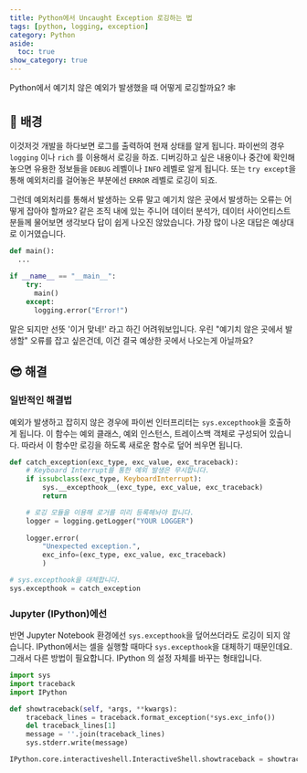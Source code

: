 ```yaml
---
title: Python에서 Uncaught Exception 로깅하는 법
tags: [python, logging, exception]
category: Python
aside:
  toc: true
show_category: true
---
```


Python에서 예기치 않은 예외가 발생했을 때 어떻게 로깅할까요? 🕸

<!--more-->

## 🌃 배경

이것저것 개발을 하다보면 로그를 출력하여 현재 상태를 알게 됩니다. 파이썬의 경우 `logging` 이나 `rich` 를 이용해서 로깅을 하죠. 디버깅하고 싶은 내용이나 중간에 확인해놓으면 유용한 정보들을 `DEBUG` 레벨이나 `INFO` 레벨로 알게 됩니다. 또는 `try except`을 통해 예외처리를 걸어놓은 부분에선 `ERROR` 레벨로 로깅이 되죠.

그런데 예외처리를 통해서 발생하는 오류 말고 예기치 않은 곳에서 발생하는 오류는 어떻게 잡아야 할까요? 같은 조직 내에 있는 주니어 데이터 분석가, 데이터 사이언티스트 분들께 물어보면 생각보다 답이 쉽게 나오진 않았습니다. 가장 많이 나온 대답은 예상대로 이거였습니다.

```python
def main():
  ...
	
if __name__ == "__main__":
    try:
      main()
    except:
      logging.error("Error!")
```

말은 되지만 선뜻 '이거 맞네!' 라고 하긴 어려워보입니다. 우린 "예기치 않은 곳에서 발생할" 오류를 잡고 싶은건데, 이건 결국 예상한 곳에서 나오는게 아닐까요?

## 😎 해결

### 일반적인 해결법

예외가 발생하고 잡히지 않은 경우에 파이썬 인터프리터는 `sys.excepthook`을 호출하게 됩니다. 이 함수는 예외 클래스, 예외 인스턴스, 트레이스백 객체로 구성되어 있습니다. 따라서 이 함수만 로깅을 하도록 새로운 함수로 덮어 씌우면 됩니다.

```python
def catch_exception(exc_type, exc_value, exc_traceback):
    # Keyboard Interrupt를 통한 예외 발생은 무시합니다.
    if issubclass(exc_type, KeyboardInterrupt):
        sys.__excepthook__(exc_type, exc_value, exc_traceback)
        return

    # 로깅 모듈을 이용해 로거를 미리 등록해놔야 합니다.
    logger = logging.getLogger("YOUR LOGGER")
	
    logger.error(
        "Unexpected exception.",
        exc_info=(exc_type, exc_value, exc_traceback)
	    )

# sys.excepthook을 대체합니다.
sys.excepthook = catch_exception
```

### Jupyter (IPython)에선

반면 Jupyter Notebook 환경에선 `sys.excepthook`을 덮어쓰더라도 로깅이 되지 않습니다. IPython에서는 셀을 실행할 때마다 `sys.excepthook`을 대체하기 때문인데요. 그래서 다른 방법이 필요합니다. IPython 의 설정 자체를 바꾸는 형태입니다.

```python
import sys
import traceback
import IPython

def showtraceback(self, *args, **kwargs):
    traceback_lines = traceback.format_exception(*sys.exc_info())
    del traceback_lines[1]
    message = ''.join(traceback_lines)
    sys.stderr.write(message)

IPython.core.interactiveshell.InteractiveShell.showtraceback = showtraceback
```

